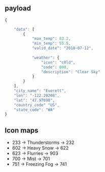 ## payload
```javascript
{

	"data": [
		{
			"max_temp": 83.2,
			"min_temp": 55.5,
			"valid_date": "2018-07-12",
			
			"weather": {
				"icon": "c0ld",
				"code": 800,
				"description": "Clear Sky"
			}
		}
	],
	"city_name": "Everett",
	"lon": "-122.20208",
	"lat": "47.97898",
	"country_code" "US",
	"state_code": "WA"
}
```

## Icon maps
* 233 -> Thunderstorms -> 232
* 602 -> Heavy Snow -> 622
* 623 -> Flurries -> 903
* 700 -> Mist -> 701
* 751 -> Freezing Fog -> 741